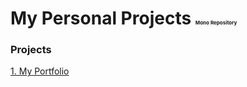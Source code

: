 # My Personal Projects <span style="font-size: 8px;">Mono Repository</span>

### Projects
<a href="">1. My Portfolio</a>
